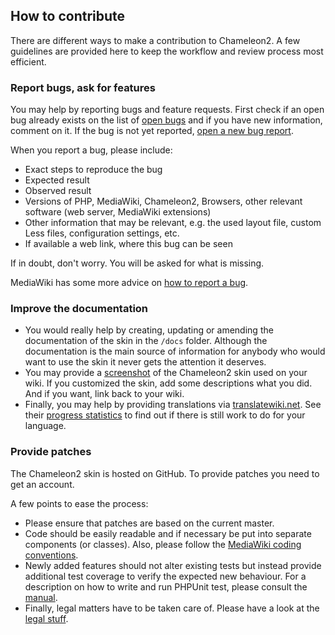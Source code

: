 ## How to contribute 

There are different ways to make a contribution to Chameleon2. A few guidelines
are provided here to keep the workflow and review process most efficient.

### Report bugs, ask for features

You may help by reporting bugs and feature requests. First check if an open bug
already exists on the list of [open bugs][open bugs] and if you have new
information, comment on it. If the bug is not yet reported,
[open a new bug report][report bugs].

When you report a bug, please include:
* Exact steps to reproduce the bug
* Expected result
* Observed result
* Versions of PHP, MediaWiki, Chameleon2, Browsers, other relevant software (web server, MediaWiki extensions)
* Other information that may be relevant, e.g. the used layout file, custom Less files, configuration settings, etc.
* If available a web link, where this bug can be seen
  
If in doubt, don't worry. You will be asked for what is missing.

MediaWiki has some more advice on [how to report a bug][how to report a bug].

### Improve the documentation

* You would really help by creating, updating or amending the documentation of
  the skin in the `/docs` folder. Although the documentation is the main source
  of information for anybody who would want to use the skin it never gets the
  attention it deserves.
* You may provide a [screenshot][screenshots] of the Chameleon2 skin used on
  your wiki. If you customized the skin, add some descriptions what you did. And
  if you want, link back to your wiki. 
* Finally, you may help by providing translations via [translatewiki.net][twn].
  See their [progress statistics][twn-stats] to find out if there is still work
  to do for your language.

### Provide patches

The Chameleon2 skin is hosted on GitHub. To provide patches you need to get an
account.

A few points to ease the process:
* Please ensure that patches are based on the current master.
* Code should be easily readable and if necessary be put into separate
  components (or classes). Also, please follow the [MediaWiki coding
  conventions][coding].
* Newly added features should not alter existing tests but instead provide
  additional test coverage to verify the expected new behaviour. For a
  description on how to write and run PHPUnit test, please consult the
  [manual][mw-testing].
* Finally, legal matters have to be taken care of. Please have a look at
  the [legal stuff][legal.md].


[chameleon2]: https://www.mediawiki.org/wiki/Skin:Chameleon2
[open bugs]: https://github.com/ProfessionalWiki/chameleon2/issues
[report bugs]: https://github.com/ProfessionalWiki/chameleon2/issues/new
[how to report a bug]: https://www.mediawiki.org/wiki/How_to_report_a_bug
[screenshots]: https://www.mediawiki.org/wiki/Skin:Chameleon2#Screenshots
[twn]: https://translatewiki.net/
[twn-stats]: https://translatewiki.net/wiki/Special:MessageGroupStats?group=mwgithubskin-chameleon2&x=D
[patch uploader]: https://tools.wmflabs.org/gerrit-patch-uploader/
[gerrit-tutorial]: https://www.mediawiki.org/wiki/Gerrit/Tutorial
[coding]: https://www.mediawiki.org/wiki/Manual:Coding_conventions
[mw-testing]: https://www.mediawiki.org/wiki/Manual:PHP_unit_testing
[legal.md]: legal.md
